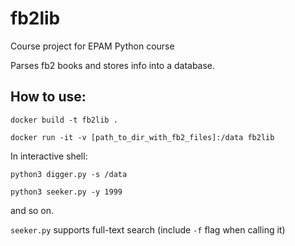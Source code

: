 # fb2lib
Course project for EPAM Python course

Parses fb2 books and stores info into a database.

## How to use:
``docker build -t fb2lib .``

``docker run -it -v [path_to_dir_with_fb2_files]:/data fb2lib``

In interactive shell:

``python3 digger.py -s /data``

``python3 seeker.py -y 1999``

and so on.

``seeker.py`` supports full-text search (include ``-f`` flag when calling it)

